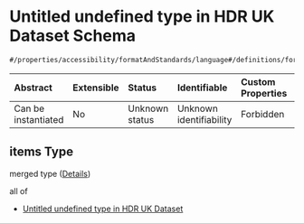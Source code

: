 # Untitled undefined type in HDR UK Dataset Schema

```txt
#/properties/accessibility/formatAndStandards/language#/definitions/formatAndStandards/properties/language/anyOf/1/items
```



| Abstract            | Extensible | Status         | Identifiable            | Custom Properties | Additional Properties | Access Restrictions | Defined In                                                                                        |
| :------------------ | :--------- | :------------- | :---------------------- | :---------------- | :-------------------- | :------------------ | :------------------------------------------------------------------------------------------------ |
| Can be instantiated | No         | Unknown status | Unknown identifiability | Forbidden         | Allowed               | none                | [dataset.schema.json*](../../../schema/dataset/latest/dataset.schema.json "open original schema") |

## items Type

merged type ([Details](dataset-definitions-formatandstandards-properties-language-anyof-1-items.md))

all of

*   [Untitled undefined type in HDR UK Dataset](dataset-definitions-formatandstandards-properties-language-anyof-1-items-allof-0.md "check type definition")
